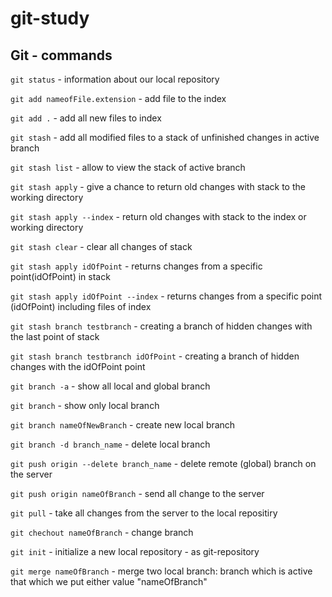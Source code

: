 # git-study

## Git - commands

`git status` - information about our local repository

`git add nameofFile.extension` - add file to the index

`git add .` - add all new files to index


`git stash` - add all modified files to a stack of unfinished changes in active branch

`git stash list` - allow to view the stack of active branch

`git stash apply` - give a chance to return old changes with stack to the working directory

`git stash apply --index` - return old changes with stack to the index or working directory

`git stash clear` - clear all changes of stack

`git stash apply idOfPoint` - returns changes from a specific point(idOfPoint) in stack  

`git stash apply idOfPoint --index` - returns changes from a specific point (idOfPoint) including files of index

`git stash branch testbranch` - creating a branch of hidden changes with the last point of stack

`git stash branch testbranch idOfPoint` - creating a branch of hidden changes with the idOfPoint point


`git branch -a` - show all local and global branch  

`git branch` - show only local branch

`git branch nameOfNewBranch` - create new local branch

`git branch -d branch_name` - delete local branch

`git push origin --delete branch_name` - delete remote (global) branch on the server

`git push origin nameOfBranch` - send all change to the server

`git pull` - take all changes from the server to the local repositiry

`git chechout nameOfBranch` - change branch

`git init` - initialize a new local repository - as git-repository 

`git merge nameOfBranch` - merge two local branch: branch which is active that which we put either value "nameOfBranch"